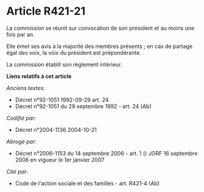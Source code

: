 # Article R421-21

La commission se réunit sur convocation de son président et au moins une fois par an.

Elle émet ses avis à la majorité des membres présents ; en cas de partage égal des voix, la voix du président est
prépondérante.

La commission établit son règlement intérieur.

**Liens relatifs à cet article**

_Anciens textes_:

  - Décret n°92-1051 1992-09-29 art. 24
  - Décret n°92-1051 du 29 septembre 1992 - art. 24 (Ab)

_Codifié par_:

  - Décret n°2004-1136 2004-10-21

_Abrogé par_:

  - Décret n°2006-1153 du 14 septembre 2006 - art. 1 () JORF 16 septembre 2006 en vigueur le 1er janvier 2007

_Cité par_:

  - Code de l'action sociale et des familles - art. R421-4 (Ab)
